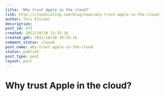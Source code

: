 ```yaml
---
title: 'Why trust Apple in the cloud?'
link: http://cloudscaling.com/blog/news/why-trust-apple-in-the-cloud/
author: Teri Elniski
description: 
post_id: 473
created: 2011/10/18 13:35:16
created_gmt: 2011/10/18 20:35:16
comment_status: closed
post_name: why-trust-apple-in-the-cloud
status: publish
post_type: post
layout: post
---
```


# Why trust Apple in the cloud?

